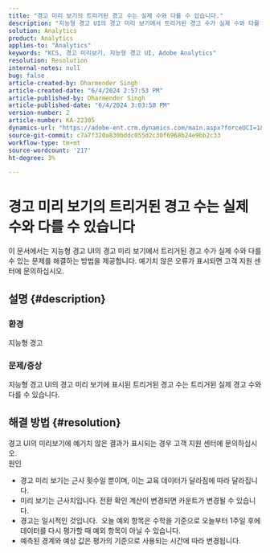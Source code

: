 ```yaml
---
title: "경고 미리 보기의 트리거된 경고 수는 실제 수와 다를 수 있습니다."
description: "지능형 경고 UI의 경고 미리 보기에서 트리거된 경고 수가 실제 수와 다를 수 있는 문제를 해결하는 방법에 대해 알아봅니다."
solution: Analytics
product: Analytics
applies-to: "Analytics"
keywords: "KCS, 경고 미리보기, 지능형 경고 UI, Adobe Analytics"
resolution: Resolution
internal-notes: null
bug: false
article-created-by: Dharmender Singh
article-created-date: "6/4/2024 2:57:53 PM"
article-published-by: Dharmender Singh
article-published-date: "6/4/2024 3:03:50 PM"
version-number: 2
article-number: KA-22305
dynamics-url: "https://adobe-ent.crm.dynamics.com/main.aspx?forceUCI=1&pagetype=entityrecord&etn=knowledgearticle&id=452203cd-8222-ef11-840a-000d3a37816b"
source-git-commit: c7a7f320a830bddc055d2c30f6968b24e9bb2c33
workflow-type: tm+mt
source-wordcount: '217'
ht-degree: 3%

---
```


# 경고 미리 보기의 트리거된 경고 수는 실제 수와 다를 수 있습니다


이 문서에서는 지능형 경고 UI의 경고 미리 보기에서 트리거된 경고 수가 실제 수와 다를 수 있는 문제를 해결하는 방법을 제공합니다. 예기치 않은 오류가 표시되면 고객 지원 센터에 문의하십시오.

## 설명 {#description}


### 환경

지능형 경고



### <b>문제/증상</b>

지능형 경고 UI의 경고 미리 보기에 표시된 트리거된 경고 수는 트리거된 실제 경고 수와 다를 수 있습니다.






## 해결 방법 {#resolution}


경고 UI의 미리보기에 예기치 않은 결과가 표시되는 경우 고객 지원 센터에 문의하십시오.
<br>원인<br>
- 경고 미리 보기는 근사 횟수일 뿐이며, 이는 교육 데이터가 달라짐에 따라 달라집니다.
- 미리 보기는 근사치입니다. 전환 확인 계산이 변경되면 카운트가 변경될 수 있습니다.
- 경고는 일시적인 것입니다.  오늘 예외 항목은 수학을 기준으로 오늘부터 1주일 후에 데이터를 다시 평가할 때 예외 항목이 아닐 수 있습니다.
- 예측된 경계와 예상 값은 평가의 기준으로 사용되는 시간에 따라 변경됩니다.


